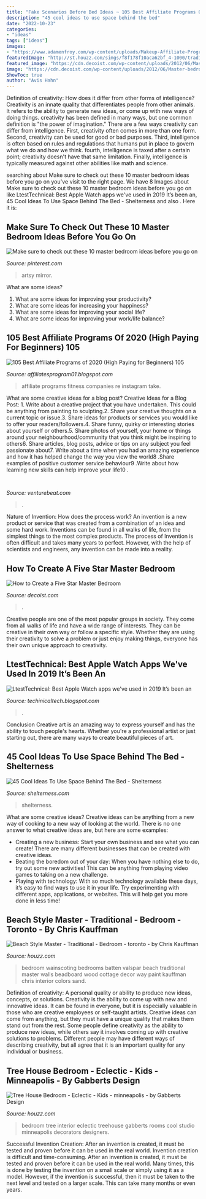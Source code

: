 ```yaml
---
title: "Fake Scenarios Before Bed Ideas ~ 105 Best Affiliate Programs Of 2020 (high Paying For Beginners) 105"
description: "45 cool ideas to use space behind the bed"
date: "2022-10-23"
categories:
- "ideas"
tags: ["ideas"]
images:
- "https://www.adamenfroy.com/wp-content/uploads/Makeup-Affiliate-Programs.jpg"
featuredImage: "http://st.houzz.com/simgs/f8f178f10aca62bf_4-1000/traditional-bedroom.jpg"
featured_image: "https://cdn.decoist.com/wp-content/uploads/2012/06/Master-bedroom-idea-with-wood-fake-ceiling.jpg"
image: "https://cdn.decoist.com/wp-content/uploads/2012/06/Master-bedroom-idea-with-wood-fake-ceiling.jpg"
ShowToc: true
author: "Avis Hahn"
---
```



Definition of creativity: How does it differ from other forms of intelligence?
Creativity is an innate quality that differentiates people from other animals. It refers to the ability to generate new ideas, or come up with new ways of doing things. creativity has been defined in many ways, but one common definition is "the power of imagination." There are a few ways creativity can differ from intelligence. First, creativity often comes in more than one form. Second, creativity can be used for good or bad purposes. Third, intelligence is often based on rules and regulations that humans put in place to govern what we do and how we think. fourth, intelligence is taxed after a certain point; creativity doesn't have that same limitation. Finally, intelligence is typically measured against other abilities like math and science.

	

		
searching about Make sure to check out these 10 master bedroom ideas before you go on you've visit to the right page. We have 8 Images about Make sure to check out these 10 master bedroom ideas before you go on like LtestTechnical: Best Apple Watch apps we&#039;ve used in 2019 It’s been an, 45 Cool Ideas To Use Space Behind The Bed - Shelterness and also . Here it is:
		
    
## Make Sure To Check Out These 10 Master Bedroom Ideas Before You Go On

<img loading=lazy src="https://i.pinimg.com/originals/b3/a2/4a/b3a24ac35820e79bf5951124fc56fbc9.jpg" onerror="this.onerror=null;this.src='https://tse4.mm.bing.net/th?id=OIP.8VfTfRqWhTVk9wfYeLIYCwHaJ4&amp;pid=15.1';" alt="Make sure to check out these 10 master bedroom ideas before you go on">

_Source: pinterest.com_

>artsy mirror. 

	

What are some ideas?
1. What are some ideas for improving your productivity? 
2. What are some ideas for increasing your happiness? 
3. What are some ideas for improving your social life? 
4. What are some ideas for improving your work/life balance?

    
## 105 Best Affiliate Programs Of 2020 (High Paying For Beginners) 105

<img loading=lazy src="https://www.adamenfroy.com/wp-content/uploads/Makeup-Affiliate-Programs.jpg" onerror="this.onerror=null;this.src='https://tse3.mm.bing.net/th?id=OIP.ClnYFHFyRpAEr-AFTDZzDAHaDk&amp;pid=15.1';" alt="105 Best Affiliate Programs of 2020 (High Paying for Beginners) 105">

_Source: affiliatesprogram01.blogspot.com_

>affiliate programs fitness companies re instagram take. 

	

What are some creative ideas for a blog post?
Creative Ideas for a Blog Post: 1. Write about a creative project that you have undertaken. This could be anything from painting to sculpting.2. Share your creative thoughts on a current topic or issue.3. Share ideas for products or services you would like to offer your readers/followers.4. Share funny, quirky or interesting stories about yourself or others.5. Share photos of yourself, your home or things around your neighbourhood/community that you think might be inspiring to others6. Share articles, blog posts, advice or tips on any subject you feel passionate about7. Write about a time when you had an amazing experience and how it has helped change the way you view the world8 .Share examples of positive customer service behaviour9 .Write about how learning new skills can help improve your life10 .

    
## 

<img loading=lazy src="https://venturebeat.com/wp-content/uploads/2018/09/IMG_20180903_102707-1.jpg?w=757" onerror="this.onerror=null;this.src='https://tse3.mm.bing.net/th?id=OIP.Dnhhdm2edEw4m6F1HTB_ZgHaF3&amp;pid=15.1';" alt="">

_Source: venturebeat.com_

>. 

	

Nature of Invention: How does the process work?
An invention is a new product or service that was created from a combination of an idea and some hard work. Inventions can be found in all walks of life, from the simplest things to the most complex products. The process of Invention is often difficult and takes many years to perfect. However, with the help of scientists and engineers, any invention can be made into a reality.

    
## How To Create A Five Star Master Bedroom

<img loading=lazy src="https://cdn.decoist.com/wp-content/uploads/2012/06/Master-bedroom-idea-with-wood-fake-ceiling.jpg" onerror="this.onerror=null;this.src='https://tse2.mm.bing.net/th?id=OIP.ICEN7MxsDjKMXbmxhWcgGAHaFL&amp;pid=15.1';" alt="How to Create a Five Star Master Bedroom">

_Source: decoist.com_

>. 

	

Creative people are one of the most popular groups in society. They come from all walks of life and have a wide range of interests. They can be creative in their own way or follow a specific style. Whether they are using their creativity to solve a problem or just enjoy making things, everyone has their own unique approach to creativity.

    
## LtestTechnical: Best Apple Watch Apps We&#039;ve Used In 2019 It’s Been An

<img loading=lazy src="https://lh5.googleusercontent.com/proxy/ySrKQaYjS9gyxh2LConac_MYYrkvyv99GhyQxVgDM9BghxFyJWdhKaaCnlq7_YRFvAjaE0W3Xm9NYb787dQylNm0D_PfdJZh3_w3sNhGYA=w1200-h630-p-k-no-nu" onerror="this.onerror=null;this.src='https://tse1.mm.bing.net/th?id=OIP.RpA6hGS32hc2VIVNEvtmXwHaEK&amp;pid=15.1';" alt="LtestTechnical: Best Apple Watch apps we&#039;ve used in 2019 It’s been an">

_Source: techinicaltech.blogspot.com_

>. 

	

Conclusion
Creative art is an amazing way to express yourself and has the ability to touch people's hearts. Whether you're a professional artist or just starting out, there are many ways to create beautiful pieces of art.

    
## 45 Cool Ideas To Use Space Behind The Bed - Shelterness

<img loading=lazy src="https://i.shelterness.com/2012/05/additional-shelf-behind-a-bed-is-always-welcome.jpg" onerror="this.onerror=null;this.src='https://tse4.mm.bing.net/th?id=OIP.DXxStiXxb1SJ3tRg91N6dgHaJ6&amp;pid=15.1';" alt="45 Cool Ideas To Use Space Behind The Bed - Shelterness">

_Source: shelterness.com_

>shelterness. 

	

What are some creative ideas?
Creative ideas can be anything from a new way of cooking to a new way of looking at the world. There is no one answer to what creative ideas are, but here are some examples: 
- Creating a new business: Start your own business and see what you can create! There are many different businesses that can be created with creative ideas.
- Beating the boredom out of your day: When you have nothing else to do, try out some new activities! This can be anything from playing video games to taking on a new challenge.
- Playing with technology: With so much technology available these days, it’s easy to find ways to use it in your life. Try experimenting with different apps, applications, or websites. This will help get you more done in less time!

    
## Beach Style Master - Traditional - Bedroom - Toronto - By Chris Kauffman

<img loading=lazy src="http://st.houzz.com/simgs/f8f178f10aca62bf_4-1000/traditional-bedroom.jpg" onerror="this.onerror=null;this.src='https://tse1.mm.bing.net/th?id=OIP.hWuBRdT0oRazJpcqMPgM0wHaJ4&amp;pid=15.1';" alt="Beach Style Master - Traditional - Bedroom - toronto - by Chris Kauffman">

_Source: houzz.com_

>bedroom wainscoting bedrooms batten valspar beach traditional master walls beadboard wood cottage decor way paint kauffman chris interior colors sand. 

	

Definition of creativity: A personal quality or ability to produce new ideas, concepts, or solutions.
Creativity is the ability to come up with new and innovative ideas. It can be found in everyone, but it is especially valuable in those who are creative employees or self-taught artists. Creative ideas can come from anything, but they must have a unique quality that makes them stand out from the rest. Some people define creativity as the ability to produce new ideas, while others say it involves coming up with creative solutions to problems. Different people may have different ways of describing creativity, but all agree that it is an important quality for any individual or business.

    
## Tree House Bedroom - Eclectic - Kids - Minneapolis - By Gabberts Design

<img loading=lazy src="http://st.hzcdn.com/simgs/b8e154d300d09395_4-6909/eclectic-kids.jpg" onerror="this.onerror=null;this.src='https://tse4.mm.bing.net/th?id=OIP.1T_T-dt5_eO4FQ9EX6Y2OwHaLB&amp;pid=15.1';" alt="Tree House Bedroom - Eclectic - Kids - minneapolis - by Gabberts Design">

_Source: houzz.com_

>bedroom tree interior eclectic treehouse gabberts rooms cool studio minneapolis decorators designers. 

	

Successful Invention Creation: After an invention is created, it must be tested and proven before it can be used in the real world.
Invention creation is difficult and time-consuming. After an invention is created, it must be tested and proven before it can be used in the real world. Many times, this is done by testing the invention on a small scale or simply using it as a model. However, if the invention is successful, then it must be taken to the next level and tested on a larger scale. This can take many months or even years.

